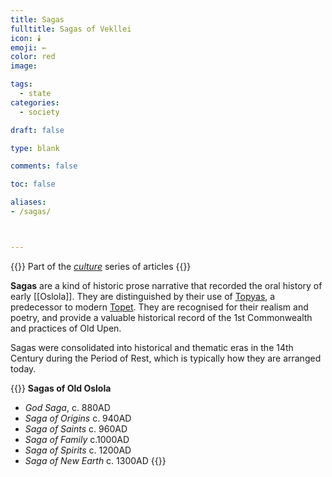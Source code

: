 ```yaml
---
title: Sagas
fulltitle: Sagas of Vekllei
icon: 🕯️
emoji: ←
color: red
image:

tags:
  - state
categories:
  - society

draft: false

type: blank

comments: false

toc: false

aliases:
- /sagas/



---
```

{{<note series>}}
 Part of the *[culture](/culture/)* series of articles
{{</note>}}

**Sagas** are a kind of historic prose narrative that recorded the oral history of early [[Oslola]]. They are distinguished by their use of [Topyas](/factbook/society/culture/language/#history/), a predecessor to modern [Topet](/factbook/society/culture/language/#topet/). They are recognised for their realism and poetry, and provide a valuable historical record of the 1st Commonwealth and practices of Old Upen.

Sagas were consolidated into historical and thematic eras in the 14th Century during the Period of Rest, which is typically how they are arranged today.

{{<note panel>}}
**Sagas of Old Oslola**
- *God Saga*, c. 880AD
- *Saga of Origins* c. 940AD
- *Saga of Saints* c. 960AD
- *Saga of Family* c.1000AD
- *Saga of Spirits* c. 1200AD
- *Saga of New Earth* c. 1300AD
{{</note>}}

